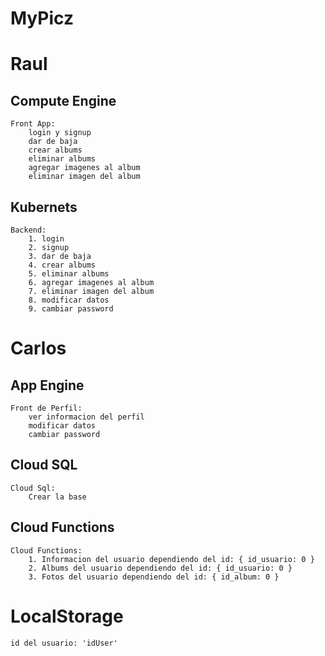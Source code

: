 # MyPicz
# Raul
## Compute Engine
    Front App:
        login y signup
        dar de baja
        crear albums
        eliminar albums
        agregar imagenes al album
        eliminar imagen del album
## Kubernets
    Backend: 
        1. login
        2. signup
        3. dar de baja
        4. crear albums
        5. eliminar albums
        6. agregar imagenes al album
        7. eliminar imagen del album
        8. modificar datos
        9. cambiar password

# Carlos
## App Engine
    Front de Perfil:
        ver informacion del perfil
        modificar datos
        cambiar password

## Cloud SQL
    Cloud Sql:
        Crear la base

## Cloud Functions
    Cloud Functions:
        1. Informacion del usuario dependiendo del id: { id_usuario: 0 }
        2. Albums del usuario dependiendo del id: { id_usuario: 0 }
        3. Fotos del usuario dependiendo del id: { id_album: 0 }

# LocalStorage
    id del usuario: 'idUser'